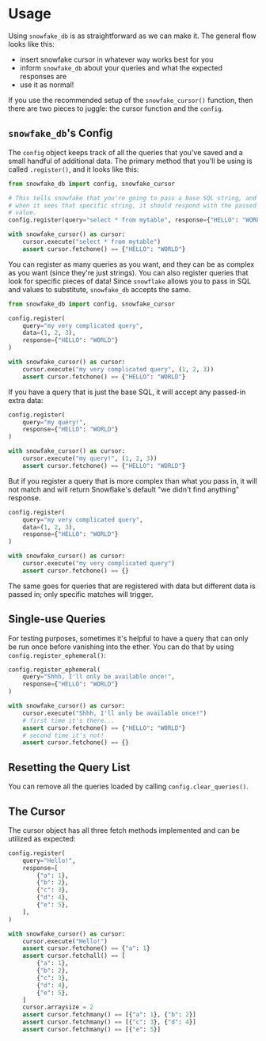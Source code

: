 # Usage

Using `snowfake_db` is as straightforward as we can make it. The general flow looks like this:

- insert snowfake cursor in whatever way works best for you
- inform `snowfake_db` about your queries and what the expected responses are
- use it as normal!

If you use the recommended setup of the `snowfake_cursor()` function, then there are two pieces to juggle: the cursor function and the `config`.

## `snowfake_db`'s Config

The `config` object keeps track of all the queries that you've saved and a small handful of additional data. The primary method that you'll be using is called `.register()`, and it looks like this:

```python
from snowfake_db import config, snowfake_cursor

# This tells snowfake that you're going to pass a base SQL string, and
# when it sees that specific string, it should respond with the passed-in
# value.
config.register(query="select * from mytable", response={"HELLO": "WORLD"})

with snowfake_cursor() as cursor:
    cursor.execute("select * from mytable")
    assert cursor.fetchone() == {"HELLO": "WORLD"}
```

You can register as many queries as you want, and they can be as complex as you want (since they're just strings). You can also register queries that look for specific pieces of data! Since `snowflake` allows you to pass in SQL and values to substitute, `snowfake_db` accepts the same.

```python
from snowfake_db import config, snowfake_cursor

config.register(
    query="my very complicated query",
    data=(1, 2, 3),
    response={"HELLO": "WORLD"}
)

with snowfake_cursor() as cursor:
    cursor.execute("my very complicated query", (1, 2, 3))
    assert cursor.fetchone() == {"HELLO": "WORLD"}
```

If you have a query that is just the base SQL, it will accept any passed-in extra data:

```python
config.register(
    query="my query!",
    response={"HELLO": "WORLD"}
)

with snowfake_cursor() as cursor:
    cursor.execute("my query!", (1, 2, 3))
    assert cursor.fetchone() == {"HELLO": "WORLD"}
```

But if you register a query that is more complex than what you pass in, it will not match and will return Snowflake's default "we didn't find anything" response.

```python
config.register(
    query="my very complicated query",
    data=(1, 2, 3),
    response={"HELLO": "WORLD"}
)

with snowfake_cursor() as cursor:
    cursor.execute("my very complicated query")
    assert cursor.fetchone() == {}
```

The same goes for queries that are registered with data but different data is passed in; only specific matches will trigger.

## Single-use Queries

For testing purposes, sometimes it's helpful to have a query that can only be run once before vanishing into the ether. You can do that by using `config.register_ephemeral()`:

```python
config.register_ephemeral(
    query="Shhh, I'll only be available once!",
    response={"HELLO": "WORLD"}
)

with snowfake_cursor() as cursor:
    cursor.execute("Shhh, I'll only be available once!")
    # first time it's there...
    assert cursor.fetchone() == {"HELLO": "WORLD"}
    # second time it's not!
    assert cursor.fetchone() == {}
```

## Resetting the Query List

You can remove all the queries loaded by calling `config.clear_queries()`.

## The Cursor

The cursor object has all three fetch methods implemented and can be utilized as expected:

```python
config.register(
    query="Hello!",
    response=[
        {"a": 1},
        {"b": 2},
        {"c": 3},
        {"d": 4},
        {"e": 5},
    ],
)

with snowfake_cursor() as cursor:
    cursor.execute("Hello!")
    assert cursor.fetchone() == {"a": 1}
    assert cursor.fetchall() == [
        {"a": 1},
        {"b": 2},
        {"c": 3},
        {"d": 4},
        {"e": 5},
    ]
    cursor.arraysize = 2
    assert cursor.fetchmany() == [{"a": 1}, {"b": 2}]
    assert cursor.fetchmany() == [{"c": 3}, {"d": 4}]
    assert cursor.fetchmany() == [{"e": 5}]
```